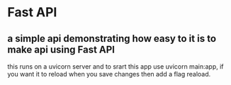 # Fast API 
## a simple api demonstrating how easy to it is to make api using Fast API
this runs on a uvicorn server and to srart this app use uvicorn main:app, if you want it to reload when you save changes then add a flag reaload.